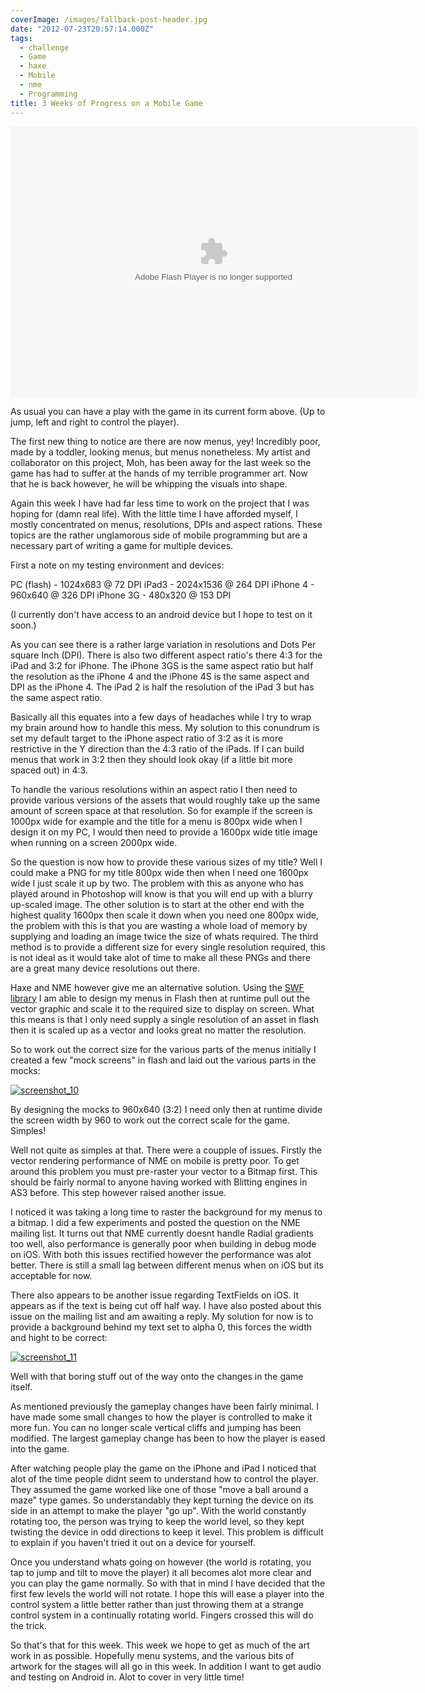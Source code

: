 ```yaml
---
coverImage: /images/fallback-post-header.jpg
date: "2012-07-23T20:57:14.000Z"
tags:
  - challenge
  - Game
  - haxe
  - Mobile
  - nme
  - Programming
title: 3 Weeks of Progress on a Mobile Game
---
```


<object id="test1" width="650" height="400" classid="clsid:d27cdb6e-ae6d-11cf-96b8-444553540000" codebase="https://download.macromedia.com/pub/shockwave/cabs/flash/swflash.cab#version=6,0,40,0"><param name="src" value="/wp-content/uploads/2012/07/Main7.swf" /><param name="pluginspage" value="https://www.adobe.com/go/getflashplayer" /><embed id="test1" width="650" height="433" type="application/x-shockwave-flash" src="/wp-content/uploads/2012/07/Main7.swf" pluginspage="https://www.adobe.com/go/getflashplayer" /></object>

As usual you can have a play with the game in its current form above. (Up to jump, left and right to control the player).

The first new thing to notice are there are now menus, yey! Incredibly poor, made by a toddler, looking menus, but menus nonetheless. My artist and collaborator on this project, Moh, has been away for the last week so the game has had to suffer at the hands of my terrible programmer art. Now that he is back however, he will be whipping the visuals into shape.<!-- more -->

Again this week I have had far less time to work on the project that I was hoping for (damn real life). With the little time I have afforded myself, I mostly concentrated on menus, resolutions, DPIs and aspect rations. These topics are the rather unglamorous side of mobile programming but are a necessary part of writing a game for multiple devices.

First a note on my testing environment and devices:

PC (flash) - 1024x683 @ 72 DPI
iPad3 - 2024x1536 @ 264 DPI
iPhone 4 - 960x640 @ 326 DPI
iPhone 3G - 480x320 @ 153 DPI

(I currently don't have access to an android device but I hope to test on it soon.)

As you can see there is a rather large variation in resolutions and Dots Per square Inch (DPI). There is also two different aspect ratio's there 4:3 for the iPad and 3:2 for iPhone. The iPhone 3GS is the same aspect ratio but half the resolution as the iPhone 4 and the iPhone 4S is the same aspect and DPI as the iPhone 4\. The iPad 2 is half the resolution of the iPad 3 but has the same aspect ratio.

Basically all this equates into a few days of headaches while I try to wrap my brain around how to handle this mess. My solution to this conundrum is set my default target to the iPhone aspect ratio of 3:2 as it is more restrictive in the Y direction than the 4:3 ratio of the iPads. If I can build menus that work in 3:2 then they should look okay (if a little bit more spaced out) in 4:3\.

To handle the various resolutions within an aspect ratio I then need to provide various versions of the assets that would roughly take up the same amount of screen space at that resolution. So for example if the screen is 1000px wide for example and the title for a menu is 800px wide when I design it on my PC, I would then need to provide a 1600px wide title image when running on a screen 2000px wide.

So the question is now how to provide these various sizes of my title? Well I could make a PNG for my title 800px wide then when I need one 1600px wide I just scale it up by two. The problem with this as anyone who has played around in Photoshop will know is that you will end up with a blurry up-scaled image. The other solution is to start at the other end with the highest quality 1600px then scale it down when you need one 800px wide, the problem with this is that you are wasting a whole load of memory by supplying and loading an image twice the size of whats required. The third method is to provide a different size for every single resolution required, this is not ideal as it would take alot of time to make all these PNGs and there are a great many device resolutions out there.

Haxe and NME however give me an alternative solution. Using the [SWF library](https://www.joshuagranick.com/blog/2012/01/24/embedding-swfs-makes-nme-meme-friendly/) I am able to design my menus in Flash then at runtime pull out the vector graphic and scale it to the required size to display on screen. What this means is that I only need supply a single resolution of an asset in flash then it is scaled up as a vector and looks great no matter the resolution.

So to work out the correct size for the various parts of the menus initially I created a few "mock screens" in flash and laid out the various parts in the mocks:

[![](/wp-content/uploads/2012/07/screenshot_10.gif "screenshot_10")](/wp-content/uploads/2012/07/screenshot_10.gif)

By designing the mocks to 960x640 (3:2) I need only then at runtime divide the screen width by 960 to work out the correct scale for the game. Simples!

Well not quite as simples at that. There were a coupple of issues. Firstly the vector rendering performance of NME on mobile is pretty poor. To get around this problem you must pre-raster your vector to a Bitmap first. This should be fairly normal to anyone having worked with Blitting engines in AS3 before. This step however raised another issue.

I noticed it was taking a long time to raster the background for my menus to a bitmap. I did a few experiments and posted the question on the NME mailing list. It turns out that NME currently doesnt handle Radial gradients too well, also performance is generally poor when building in debug mode on iOS. With both this issues rectified however the performance was alot better. There is still a small lag between different menus when on iOS but its acceptable for now.

There also appears to be another issue regarding TextFields on iOS. It appears as if the text is being cut off half way. I have also posted about this issue on the mailing list and am awaiting a reply. My solution for now is to provide a background behind my text set to alpha 0, this forces the width and hight to be correct:

[![](/wp-content/uploads/2012/07/screenshot_11.gif "screenshot_11")](/wp-content/uploads/2012/07/screenshot_11.gif)

Well with that boring stuff out of the way onto the changes in the game itself.

As mentioned previously the gameplay changes have been fairly minimal. I have made some small changes to how the player is controlled to make it more fun. You can no longer scale vertical cliffs and jumping has been modified. The largest gameplay change has been to how the player is eased into the game.

After watching people play the game on the iPhone and iPad I noticed that alot of the time people didnt seem to understand how to control the player. They assumed the game worked like one of those "move a ball around a maze" type games. So understandably they kept turning the device on its side in an attempt to make the player "go up". With the world constantly rotating too, the person was trying to keep the world level, so they kept twisting the device in odd directions to keep it level. This problem is difficult to explain if you haven't tried it out on a device for yourself.

Once you understand whats going on however (the world is rotating, you tap to jump and tilt to move the player) it all becomes alot more clear and you can play the game normally. So with that in mind I have decided that the first few levels the world will not rotate. I hope this will ease a player into the control system a little better rather than just throwing them at a strange control system in a continually rotating world. Fingers crossed this will do the trick.

So that's that for this week. This week we hope to get as much of the art work in as possible. Hopefully menu systems, and the various bits of artwork for the stages will all go in this week. In addition I want to get audio and testing on Android in. Alot to cover in very little time!
